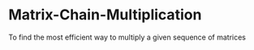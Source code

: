 # Matrix-Chain-Multiplication
To find the most efficient way to multiply a given sequence of matrices
